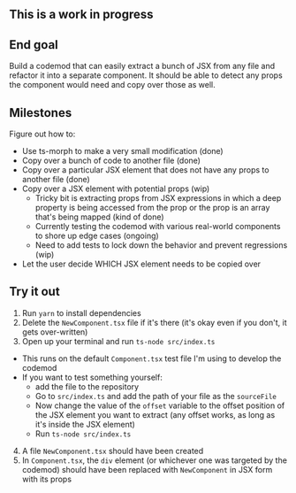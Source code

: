 ## This is a work in progress

## End goal

Build a codemod that can easily extract a bunch of JSX from any file and refactor it into a separate component. It should be able to detect any props the component would need and copy over those as well.

## Milestones

Figure out how to:

- Use ts-morph to make a very small modification (done)
- Copy over a bunch of code to another file (done)
- Copy over a particular JSX element that does not have any props to another file (done)
- Copy over a JSX element with potential props (wip)
  - Tricky bit is extracting props from JSX expressions in which a deep property is being accessed from the prop or the prop is an array that's being mapped (kind of done)
  - Currently testing the codemod with various real-world components to shore up edge cases (ongoing)
  - Need to add tests to lock down the behavior and prevent regressions (wip)
- Let the user decide WHICH JSX element needs to be copied over

## Try it out

1. Run `yarn` to install dependencies
2. Delete the `NewComponent.tsx` file if it's there (it's okay even if you don't, it gets over-written)
3. Open up your terminal and run `ts-node src/index.ts`

- This runs on the default `Component.tsx` test file I'm using to develop the codemod
- If you want to test something yourself:
  - add the file to the repository
  - Go to `src/index.ts` and add the path of your file as the `sourceFile`
  - Now change the value of the `offset` variable to the offset position of the JSX element you want to extract (any offset works, as long as it's inside the JSX element)
  - Run `ts-node src/index.ts`

4. A file `NewComponent.tsx` should have been created
5. In `Component.tsx`, the `div` element (or whichever one was targeted by the codemod) should have been replaced with `NewComponent` in JSX form with its props
